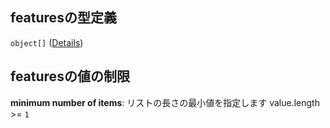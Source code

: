 ## featuresの型定義

`object[]` ([Details](polyline-properties-features-items.md))

## featuresの値の制限

**minimum number of items**: リストの長さの最小値を指定します value.length >= `1`
